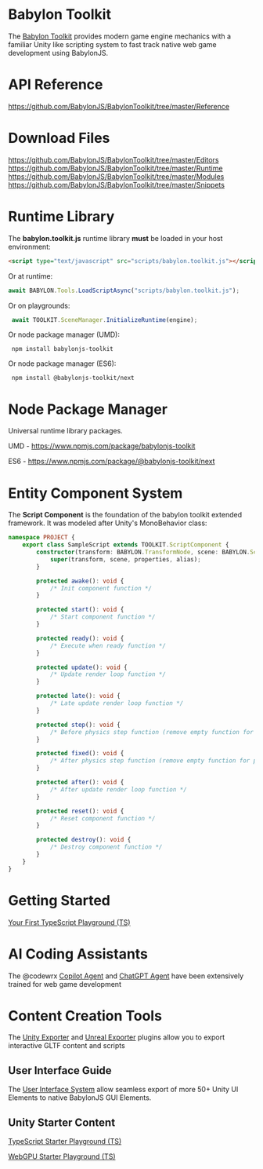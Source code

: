 # Babylon Toolkit

The <a target="_blank" href="https://www.babylontoolkit.com">Babylon Toolkit</a> provides modern game engine mechanics with a familiar Unity like scripting system to fast track native web game development using BabylonJS.


# API Reference

https://github.com/BabylonJS/BabylonToolkit/tree/master/Reference


# Download Files

https://github.com/BabylonJS/BabylonToolkit/tree/master/Editors
https://github.com/BabylonJS/BabylonToolkit/tree/master/Runtime
https://github.com/BabylonJS/BabylonToolkit/tree/master/Modules
https://github.com/BabylonJS/BabylonToolkit/tree/master/Snippets


# Runtime Library

The **babylon.toolkit.js** runtime library **must** be loaded in your host environment:

```html
<script type="text/javascript" src="scripts/babylon.toolkit.js"></script>
```

Or at runtime:
```typescript
await BABYLON.Tools.LoadScriptAsync("scripts/babylon.toolkit.js");
```

Or on playgrounds:
```typescript
 await TOOLKIT.SceneManager.InitializeRuntime(engine);
```

Or node package manager (UMD):
```
 npm install babylonjs-toolkit
```

Or node package manager (ES6):
```
 npm install @babylonjs-toolkit/next
```


# Node Package Manager

Universal runtime library packages.

UMD - https://www.npmjs.com/package/babylonjs-toolkit

ES6 - https://www.npmjs.com/package/@babylonjs-toolkit/next


# Entity Component System

The **Script Component** is the foundation of the babylon toolkit extended framework. It was modeled after Unity's MonoBehavior class:
```typescript
namespace PROJECT {
    export class SampleScript extends TOOLKIT.ScriptComponent {
        constructor(transform: BABYLON.TransformNode, scene: BABYLON.Scene, properties: any = {}, alias: string = "PROJECT.SampleScript") {
            super(transform, scene, properties, alias);
        }        

        protected awake(): void {
            /* Init component function */
        }

        protected start(): void {
            /* Start component function */
        }

        protected ready(): void {
            /* Execute when ready function */
        }

        protected update(): void {
            /* Update render loop function */
        }

        protected late(): void {
            /* Late update render loop function */
        }

        protected step(): void {
            /* Before physics step function (remove empty function for performance) */
        }

        protected fixed(): void {
            /* After physics step function (remove empty function for performance) */
        }

        protected after(): void {
            /* After update render loop function */
        }

        protected reset(): void {
            /* Reset component function */
        }

        protected destroy(): void {
            /* Destroy component function */
        }
    }
}
```


# Getting Started 

<a target="_blank" href="https://playground.babylonjs.com/index.html?BabylonToolkit#PNII2N">Your First TypeScript Playground (TS)</a>


# AI Coding Assistants

The @codewrx <a target="_blank" href="https://marketplace.visualstudio.com/items?itemName=MackeyKinard.codewrx-babylon-agent">Copilot Agent</a> and <a target="_blank" href="https://chatgpt.com/g/g-68329759940c8191bff103476e6220b0-babylon-toolkit-agent">ChatGPT Agent</a> have been extensively trained for web game development


# Content Creation Tools

The <a target="_blank" href="https://github.com/BabylonJS/BabylonToolkit/tree/master/Editors/Unity">Unity Exporter</a> and <a target="_blank" href="https://github.com/BabylonJS/BabylonToolkit/tree/master/Editors/Unreal">Unreal Exporter</a> plugins allow you to export interactive GLTF content and scripts

User Interface Guide
---------------------
The <a target="_blank" href="https://github.com/BabylonJS/BabylonToolkit/tree/master/Editors/Unity/UserInterface">User Interface System</a> allow seamless export of more 50+ Unity UI Elements to native BabylonJS GUI Elements.


Unity Starter Content
----------------------
<a target="_blank" href="https://playground.babylonjs.com/index.html?BabylonToolkit#C6XBI3">TypeScript Starter Playground (TS)</a>

<a target="_blank" href="https://playground.babylonjs.com/index.html?webgpu&BabylonToolkit#C6XBI3">WebGPU Starter Playground (TS)</a>


